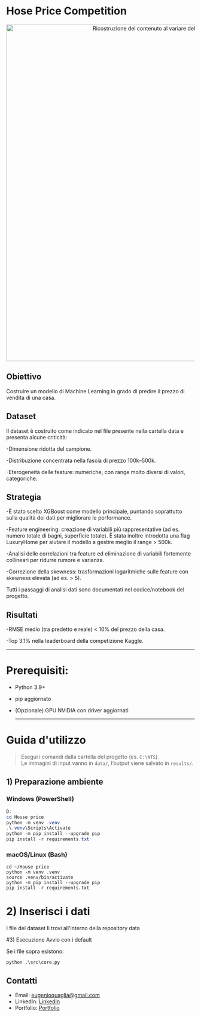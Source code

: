# Hose Price Competition

<!-- FIGURA 1: Contenuto vs layer -->
<p align="center">
  <img src="assets/banner.png" alt="Ricostruzione del contenuto al variare del layer (conv1_2 → conv5_2)" width="900">
</p>

## Obiettivo
Costruire un modello di Machine Learning in grado di predire il prezzo di vendita di una casa.

## Dataset
Il dataset è costruito come indicato nel file presente nella cartella data e presenta alcune criticità:

-Dimensione ridotta del campione.

-Distribuzione concentrata nella fascia di prezzo 100k–500k.

-Eterogeneità delle feature: numeriche, con range molto diversi di valori, categoriche.

## Strategia

-È stato scelto XGBoost come modello principale, puntando soprattutto sulla qualità dei dati per migliorare le performance.

-Feature engineering: creazione di variabili più rappresentative (ad es. numero totale di bagni, superficie totale). È stata inoltre introdotta una flag LuxuryHome per aiutare il modello a gestire meglio il range > 500k.

-Analisi delle correlazioni tra feature ed eliminazione di variabili fortemente collineari per ridurre rumore e varianza.

-Correzione della skewness: trasformazioni logaritmiche sulle feature con skewness elevata (ad es. > 5).

Tutti i passaggi di analisi dati sono documentati nel codice/notebook del progetto.

## Risultati

-RMSE medio (tra predetto e reale) < 10% del prezzo della casa.

-Top 3.1% nella leaderboard della competizione Kaggle.

---

# Prerequisiti:

- Python 3.9+

- pip aggiornato

- (Opzionale) GPU NVIDIA con driver aggiornati

  ---

# Guida d'utilizzo

> Esegui i comandi dalla cartella del progetto (es. `C:\NTS`).  
> Le immagini di input vanno in `data/`, l’output viene salvato in `results/`.

## 1) Preparazione ambiente

### Windows (PowerShell)
```powershell
D:
cd House price
python -m venv .venv
.\.venv\Scripts\Activate
python -m pip install --upgrade pip
pip install -r requirements.txt
```

### macOS/Linux (Bash)
```
cd ~/House price
python -m venv .venv
source .venv/bin/activate
python -m pip install --upgrade pip
pip install -r requirements.txt
```
# 2) Inserisci i dati

I file del dataset li trovi all'interno della repository data

#3) Esecuzione
Avvio con i default

Se i file sopra esistono:
```
python .\src\core.py
```

## Contatti

- Email: <eugenioquaglia@gmail.com>
- LinkedIn: [LinkedIn](https://www.linkedin.com/in/eugenio-quaglia-86114a372/)
- Portfolio: [Portfolio](https://github.com/EugeQuaglia/Portfolio/tree/main?tab=readme-ov-file)
